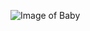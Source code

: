 ![Image of Baby](https://media.phillyvoice.com/media/images/The_reason_babies_hiccup_so_mu.2e16d0ba.fill-1200x630-c0.jpg)

